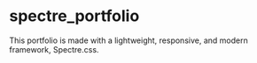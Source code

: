 # spectre_portfolio
This portfolio is made with a lightweight, responsive, and modern framework, Spectre.css. 

